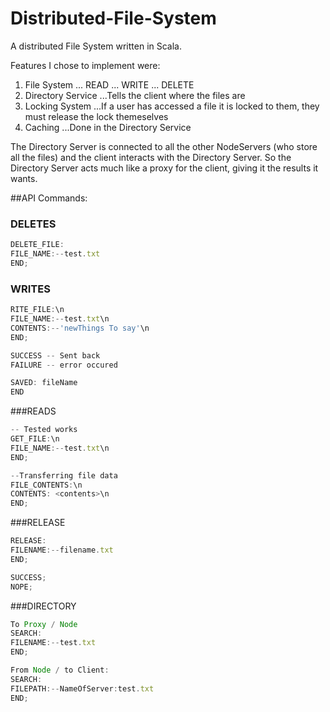 # Distributed-File-System
A distributed File System written in Scala.

Features I chose to implement were:

1. File System
... READ
... WRITE
... DELETE
2. Directory Service 
...Tells the client where the files are
3. Locking System 
...If a user has accessed a file it is locked to them, they must release the lock themeselves
4. Caching
...Done in the Directory Service


The Directory Server is connected to all the other NodeServers (who store all the files) and the client interacts with the Directory Server. So the Directory Server acts much like a proxy for the client, giving it the results it wants.

##API Commands:
### DELETES 
```Javascript
DELETE_FILE:
FILE_NAME:--test.txt
END;
```

### WRITES 
```javascript
RITE_FILE:\n
FILE_NAME:--test.txt\n
CONTENTS:--'newThings To say'\n
END;

SUCCESS -- Sent back
FAILURE -- error occured

SAVED: fileName
END
```

###READS
```javascript
-- Tested works
GET_FILE:\n
FILE_NAME:--test.txt\n
END;

--Transferring file data
FILE_CONTENTS:\n
CONTENTS: <contents>\n
END;
```

###RELEASE
```javascript
RELEASE:
FILENAME:--filename.txt
END;

SUCCESS;
NOPE;
```

###DIRECTORY
```javascript
To Proxy / Node
SEARCH:
FILENAME:--test.txt
END;

From Node / to Client:
SEARCH:
FILEPATH:--NameOfServer:test.txt
END;
```

